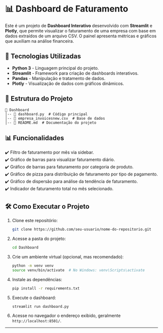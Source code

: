 # 📊 Dashboard de Faturamento

Este é um projeto de **Dashboard Interativo** desenvolvido com **Streamlit** e **Plotly**, que permite visualizar o faturamento de uma empresa com base em dados extraídos de um arquivo CSV. O painel apresenta métricas e gráficos que auxiliam na análise financeira.

## 🚀 Tecnologias Utilizadas

- **Python 3** - Linguagem principal do projeto.
- **Streamlit** - Framework para criação de dashboards interativos.
- **Pandas** - Manipulação e tratamento de dados.
- **Plotly** - Visualização de dados com gráficos dinâmicos.

## 📂 Estrutura do Projeto

```
📁 Dashboard
│-- 📄 dashboard.py  # Código principal
│-- 📄 empresa_invoicesnew.csv  # Base de dados
│-- 📄 README.md  # Documentação do projeto
```

## 📊 Funcionalidades

✔️ Filtro de faturamento por mês via sidebar.<br>
✔️ Gráfico de barras para visualizar faturamento diário.<br>
✔️ Gráfico de barras para faturamento por categoria de produto.<br>
✔️ Gráfico de pizza para distribuição de faturamento por tipo de pagamento.<br>
✔️ Gráfico de dispersão para análise da tendência de faturamento.<br>
✔️ Indicador de faturamento total no mês selecionado.<br>

## 🛠 Como Executar o Projeto

1. Clone este repositório:
   ```bash
   git clone https://github.com/seu-usuario/nome-do-repositorio.git
   ```

2. Acesse a pasta do projeto:
   ```bash
   cd Dashboard
   ```

3. Crie um ambiente virtual (opcional, mas recomendado):
   ```bash
   python -m venv venv
   source venv/bin/activate  # No Windows: venv\Scripts\activate
   ```

4. Instale as dependências:
   ```bash
   pip install -r requirements.txt
   ```

5. Execute o dashboard:
   ```bash
   streamlit run dashboard.py
   ```

6. Acesse no navegador o endereço exibido, geralmente `http://localhost:8501/`.

---




